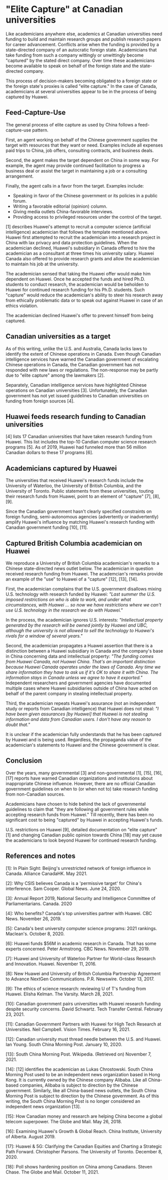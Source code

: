 # "Elite Capture" at Canadian universities
Like academicians anywhere else, academics at Canadian universities need funding to build and maintain research groups and publish research papers for career advancement.
Conflicts arise when the funding is provided by a state-directed company of an autocratic foreign state.
Academicians that take funding from such a company wittingly or unwittingly become "captured" by the stated direct company.
Over time these academicians become available to speak on behalf of the foreign state and the state-directed company.

This process of decision-makers becoming obligated to a foreign state or the foreign state's proxies is called "elite capture."
In the case of Canada, academicians at several universities appear to be in the process of being captured by Huawei.

## Feed-Capture-Use
The general process of elite capture as used by China follows a feed-capture-use pattern.

First, an agent working on behalf of the Chinese government supplies the target with resources that they want or need.
Examples include all expenses paid trips to China, job offers, consulting contracts, and business deals.

Second, the agent makes the target dependent on China in some way. 
For example, the agent may provide continued facilitation to progress a business deal or assist the target in maintaining a job or a consulting arrangement.

Finally, the agent calls in a favor from the target.
Examples include:
* Speaking in favor of the Chinese government or its policies in a public forum.
* Writing a favorable editorial (opinion) column.
* Giving media outlets China-favorable interviews.
* Providing access to privileged resources under the control of the target.

\[1\] describes Huawei's attempt to recruit a computer science (artificial intelligence) academician that follows the template mentioned above.
Huawei first attempted to recruit the academician into a research project in China with lax privacy and data protection guidelines.
When the academician declined, Huawei's subsidiary in Canada offered to hire the academician as a consultant at three times his university salary.
Huawei Canada also offered to provide research grants and allow the academician to maintain his job at the university.

The academician sensed that taking the Huawei offer would make him dependent on Huawei.
Once he accepted the funds and hired Ph.D. students to conduct research, the academician would be beholden to Huawei for continued research funding for his Ph.D. students.
Such "capture" would reduce the academician's ability to steer his research away from ethically problematic data or to speak out against Huawei in case of an ethics violation.

The academician declined Huawei's offer to prevent himself from being captured.

## Canadian universities as a target
As of this writing, unlike the U.S. and Australia, Canada lacks laws to identify the extent of Chinese operations in Canada.
Even though Canadian intelligence services have warned the Canadian government of escalating Chinese operations in Canada, the Canadian government has not responded with new laws or regulations.
The non-response may be partly due to "elite capture" among the lawmakers \[2\].

Separately, Canadian intelligence services have highlighted Chinese operations on Canadian universities \[3\].
Unfortunately, the Canadian government has not yet issued guidelines to Canadian universities on funding from foreign sources \[4\].

## Huawei feeds research funding to Canadian universities
\[4\] lists 17 Canadian universities that have taken research funding from Huawei.
This list includes the top-10 Candian computer science research programs \[5\].
As of 2019, Huawei had funneled more than 56 million Canadian dollars to these 17 programs \[6\].

## Academicians captured by Huawei
The universities that received Huawei's research funds include the University of Waterloo, the University of British Columbia, and the University of Toronto.
Public statements from these universities, touting their research funds from Huawei, point to an element of "capture" \[7\], \[8\], \[9\].

Since the Canadian government hasn't clearly specified constraints on foreign funding, semi-autonomous agencies (advertently or inadvertently) amplify Huawei's influence by matching Huawei's research funding with Canadian government funding \[10\], \[11\].

## Captured British Columbia academician on Huawei
We reproduce a University of British Columbia academician's remarks to a Chinese state-directed news outlet below.
The academician in question received research funding from Huawei.
The academcian's remarks provide an example of the "use" to Huawei of a "capture" \[12\], \[13\], \[14\].

First, the academician complains that the U.S. government disallows mixing U.S. technology with research funded by Huawei:
*"Last summer the U.S. imposed restrictions on who is able to work, and under what circumstances, with Huawei … so now we have restrictions where we can't use U.S. technology in the research we do with Huawei."* 

In the process, the academician ignores U.S. interests:
*"Intellectual property generated by the research will be owned jointly by Huawei and UBC, although the university is not allowed to sell the technology to Huawei's rivals for a window of several years."*

Second, the academician propagates a Huawei assertion that there is a distinction between a Huawei subsidiary in Canada and the company's base in China concerning data and intellectual property:
*"The funding comes from Huawei Canada, not Huawei China. That's an important distinction because Huawei Canada operates under the laws of Canada. Any time we share information they have to ask us if it's OK to share it with China. The information stays in Canada unless we agree to have it exported."*
Independent researchers and government agencies have documented multiple cases where Huawei subsidiaries outside of China have acted on behalf of the parent company in stealing intellectual property.

Third, the academician repeats Huawei's assurance (not an independent study or reports from Canadian intelligence) that Huawei does not steal:
*"I have been given assurances [by Huawei] that Huawei is not stealing information and data from Canadian users. I don't have any reason to doubt that."*

It is unclear if the academician fully understands that he has been captured by Huawei and is being used.
Regardless, the propaganda value of the academician's statements to Huawei and the Chinese government is clear.

## Conclusion
Over the years, many governmental \[3\] and non-governmental \[1\], \[15\], \[16\], \[17\] reports have warned Canadian organizations and institutions about inappropriate Chinese influence.
However, there are no official Canadian government guidelines on when to (or when not to) take research funding from non-Canadian sources.

Academicians have chosen to hide behind the lack of governmental guidelines to claim that "they are following all government rules while accepting research funds from Huawei."
Till recently, there has been no significant cost to being "captured" by Huawei in accepting Huawei's funds.

U.S. restrictions on Huawei \[9\], detailed documentation on "elite capture" \[1\] and changing Canadian public opinion towards China \[18\] may yet cause the academicians to look beyond Huawei for continued research funding.

## References and notes
\[1\]: In Plain Sight: Beijing's unrestricted network of foreign influence in Canada. Alliance CanadaHK. May 2021.

\[2\]: Why CSIS believes Canada is a 'permissive target' for China's interference. Sam Cooper. Global News. June 24, 2020.

\[3\]: Annual Report 2019, National Security and Intelligence Committee of Parliamentarians. Canada. 2020

\[4\]: Who benefits? Canada's top universities partner with Huawei. CBC News. November 26, 2019.

\[5\]: Canada's best university computer science programs: 2021 rankings. Maclean's. October 8, 2020.

\[6\]: Huawei funds $56M in academic research in Canada. That has some experts concerned. Peter Armstrong. CBC News. November 29, 2019.

\[7\]: Huawei and University of Waterloo Partner for World-class Research and Innovation. Huawei. November 11, 2016.

\[8\]: New Huawei and University of British Columbia Partnership Agreement to Advance NextGen Communications. P.R. Newswire. October 13, 2017.

\[9\]: The ethics of science research: reviewing U of T's funding from Huawei. Elisha Kelman. The Varsity. March 28, 2021.

\[10\]: Canadian government pairs universities with Huawei research funding despite security concerns. David Schwartz. Tech Transfer Central. February 23, 2021. 

\[11\]: Canadian Government Partners with Huawei for High Tech Research at Universities. Neil Campbell. Vision Times. February 16, 2021.

\[12\]: Canadian university must thread needle between the U.S. and Huawei. Ian Young. South China Morning Post. January 10, 2020.

\[13\]: South China Morning Post. Wikipedia. (Retrieved on) November 7, 2021.

\[14\]: \[12\] identifies the academician as Lukas Chrostowski. South China Morning Post used to be an independent news organization based in Hong Kong. 
It is currently owned by the Chinese company Alibaba. Like all China-based companies, Alibaba is subject to direction by the Chinese government. 
Similarly, like all China-based news outlets, the South China Morning Post is subject to direction by the Chinese government. 
As of this writing, the South China Morning Post is no longer considered an independent news organization \[13\]. 

\[15\]: How Canadian money and research are helping China become a global telecom superpower. The Globe and Mail. May 26, 2018.

\[16\]: Examining Huawei's Growth & Global Reach. China Institute, University of Alberta. August 2019.

\[17\]:  Huawei & 5G: Clarifying the Canadian Equities and Charting a Strategic Path Forward. Christopher Parsons. The University of Toronto. December 8, 2020.

\[18\]: Poll shows hardening position on China among Canadians. Steven Chase. The Globe and Mail. October 11, 2021.
